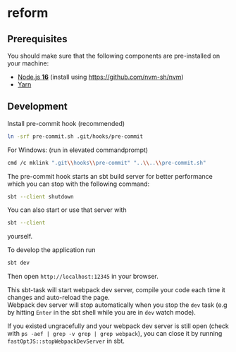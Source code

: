 # reform

## Prerequisites

You should make sure that the following components are pre-installed on your machine:

 - [Node.js **16**](https://nodejs.org/en/download/) (install using https://github.com/nvm-sh/nvm)
 - [Yarn](https://yarnpkg.com/en/docs/install)

## Development

Install pre-commit hook (recommended)

```bash
ln -srf pre-commit.sh .git/hooks/pre-commit
```
For Windows: (run in elevated commandprompt)
```bash
cmd /c mklink ".git\\hooks\\pre-commit" "..\\..\\pre-commit.sh"
```

The pre-commit hook starts an sbt build server for better performance which you can stop with the following command:
```bash
sbt --client shutdown
```

You can also start or use that server with
```bash
sbt --client
```
yourself.

To develop the application run
```sh
sbt dev
```

Then open `http://localhost:12345` in your browser.

This sbt-task will start webpack dev server, compile your code each time it changes and auto-reload the page.  
Webpack dev server will stop automatically when you stop the `dev` task
(e.g by hitting `Enter` in the sbt shell while you are in `dev` watch mode).

If you existed ungracefully and your webpack dev server is still open (check with `ps -aef | grep -v grep | grep webpack`),
you can close it by running `fastOptJS::stopWebpackDevServer` in sbt.
